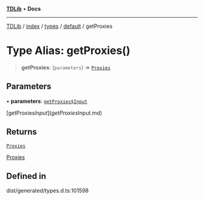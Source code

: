 [**TDLib**](../../../../../../README.md) • **Docs**

***

[TDLib](../../../../../../modules.md) / [index](../../../../../README.md) / [types](../../../README.md) / [default](../README.md) / getProxies

# Type Alias: getProxies()

> **getProxies**: (`parameters`) => [`Proxies`](Proxies.md)

## Parameters

• **parameters**: [`getProxies$Input`](getProxies$Input.md)

[getProxies$Input](getProxies$Input.md)

## Returns

[`Proxies`](Proxies.md)

[Proxies](Proxies.md)

## Defined in

dist/generated/types.d.ts:101598

